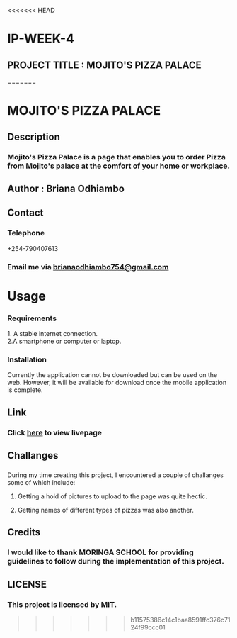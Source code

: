 <<<<<<< HEAD
# IP-WEEK-4

## PROJECT TITLE : MOJITO'S PIZZA PALACE
=======
# MOJITO'S PIZZA PALACE

## Description

### Mojito's Pizza Palace is a page that enables you to order Pizza from Mojito's palace at the comfort of your home or workplace.

## Author : Briana Odhiambo

## Contact

### Telephone

 +254-790407613

### Email me via <a href="mailto:brianaodhiambo754@gmail.com">brianaodhiambo754@gmail.com</a>

# Usage

### Requirements

 <p>1. A stable internet connection.<br>
 2.A smartphone or computer or laptop.</P>

### Installation

 <p> Currently the application cannot be downloaded but can be used on the web. However, it will be available for download once the mobile application is complete.

## Link

### Click <a href="" target="_blank">here</a> to view livepage

## Challanges

###

<p>

During my time creating this project, I encountered a couple of challanges some of which include:

1. Getting a hold of pictures to upload to the page was quite hectic.

2. Getting names of different types of pizzas was also another.

## Credits

### I would like to thank <strong>MORINGA SCHOOL</strong> for providing guidelines to follow during the implementation of this project.<br>


## LICENSE

### This project is licensed by <strong>MIT</strong>.
 
>>>>>>> b11575386c14c1baa8591ffc376c7124f99ccc01
